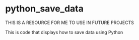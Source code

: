 # python_save_data
THIS IS A RESOURCE FOR ME TO USE IN FUTURE PROJECTS

This is code that displays how to save data using Python
